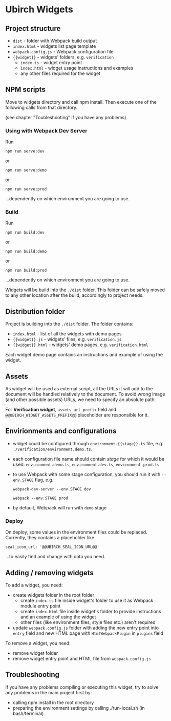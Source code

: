 # Ubirch Widgets

## Project structure

- `dist` - folder with Webpack build output
- `index.html` - widgets list page template
- `webpack.config.js` - Webpack configuration file
- `{{widget}}` - widgets' folders, e.g. `verification`
  - `index.ts` - widget entry point
  - `index.html` - widget usage instructions and examples
  - any other files required for the widget

## NPM scripts

Move to widgets directory and call npm install.
Then execute one of the following calls from that directory.

(see chapter "Toubleshooting" if you have any problems)

### Using with Webpack Dev Server

Run

```
npm run serve:dev
```

or

```
npm run serve:demo
```

or

```
npm run serve:prod
```
...dependently on which environment you are going to use.

### Build

Run

```
npm run build:dev
```

or

```
npm run build:demo
```

or

```
npm run build:prod
```
...dependently on which environment you are going to use.

Widgets will be build into the `./dist` folder. This folder can be safely moved to any other location after the build, accordingly to project needs.

## Distribution folder

Project is building into the `./dist` folder. The folder contains:

- `index.html` - list of all the widgets with demo pages
- `{{widget}}.js` - widgets' files, e.g. `verification.js`
- `{{widget}}.html` - widgets' demo pages, e.g. `verification.html`

Each widget demo page contains an instructions and example of using the widget.

## Assets

As widget will be used as external script, all the URLs it will add to the document will be handled relatively to the document.
To avoid wrong image (and other possible assets) URLs, we need to specify an absolute path.

For **Verification widget**, `assets_url_prefix` field and `@@UBIRCH_WIDGET_ASSETS_PREFIX@@` placeholder are responsible for it.

## Envirionments and configurations

- widget could be configured through `environment.{{stage}}.ts` file, e.g. `./verification/environment.demo.ts`.
- each configuration file name should contain _stage_ for which it would be used: `environment.demo.ts`, `environment.dev.ts`, `environment.prod.ts`
- to use Webpack with some stage configuration, you should run it with `--env.STAGE` flag, e.g.:
    ```
    webpack-dev-server --env.STAGE dev
    ```

    ```
    webpack --env.STAGE prod
    ```
- by default, Webpack will run with `demo` stage

### Deploy

On deploy, some values in the environment files could be replaced. Currently, they contains a placeholder like

```
seal_icon_url: '@@UBIRCH_SEAL_ICON_URL@@'
```

...to easily find and change with data you need.

## Adding / removing widgets

To add a widget, you need:

- create widgets folder in the root folder
  - create `index.ts` file inside widget's folder to use it as Webpack module entry point
  - create `index.html` file inside widget's folder to provide instructions and an example of using the widget
  - other files (like environment files, style files etc.) aren't required
- update `webpack.config.js` folder with adding the new entry point into `entry` field and new HTML page with `HtmlWebpackPlugin` in `plugins` field

To remove a widget, you need:

- remove widget folder
- remove widget entry point and HTML file from `webpack.config.js`

## Troubleshooting

If you have any problems compiling or executing this widget, try to solve any problems in the main project first by:

- calling npm install in the root directory
- preparing the environment settings by calling ./run-local.sh (in bash/terminal)
